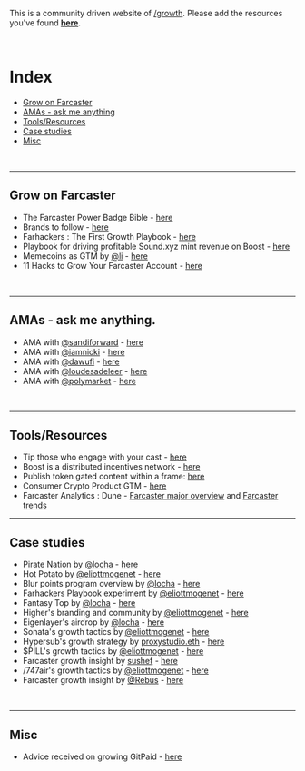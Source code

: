 This is a community driven website of [/growth](https://warpcast.com/~/channel/growth). Please add the resources you've found **[here](https://forms.gle/YjzvtGgnQ84DqXdb7)**.

<br>

# Index
- [Grow on Farcaster](https://growthchannel.xyz/#grow-on-farcaster)
- [AMAs - ask me anything](https://growthchannel.xyz/#toolsresources)
- [Tools/Resources](https://growthchannel.xyz/#toolsresources)
- [Case studies](https://growthchannel.xyz/#case-studies)
- [Misc](https://growthchannel.xyz/#case-studies)

<br>

------

## Grow on Farcaster
- The Farcaster Power Badge Bible - [here](https://warpcast.com/biji/0x66f05adc)
- Brands to follow - [here](https://warpcast.com/dwr.eth/0x00b6bbc0)
- Farhackers : The First Growth Playbook - [here](https://paragraph.xyz/@farhackers/farhackersplaybook)
- Playbook for driving profitable Sound.xyz mint revenue on Boost - [here](https://warpcast.com/boostxyz/0x0099f80f)
- Memecoins as GTM by [@li](https://warpcast.com/li) - [here](https://warpcast.com/li/0x5f6ef87d)
- 11 Hacks to Grow Your Farcaster Account - [here](https://warpcast.com/percs/0xeb57e275)

<br>

-----

## AMAs - ask me anything.
- AMA with [@sandiforward](https://warpcast.com/sandiforward) - [here](https://warpcast.com/kbc/0xcb9b562c)
- AMA with [@iamnicki](https://warpcast.com/iamnicki) - [here](https://warpcast.com/kbc/0xb9baf426)
- AMA with [@dawufi](https://warpcast.com/dawufi) - [here](https://warpcast.com/kbc/0x5b76ccf9) 
- AMA with [@loudesadeleer](https://warpcast.com/loudesadeleer) - [here](https://warpcast.com/kbc/0x90c47a7a) 
- AMA with [@polymarket](https://warpcast.com/polymarket) - [here](https://warpcast.com/kbc/0x5b15f7fd) 

<br>

-----


## Tools/Resources
- Tip those who engage with your cast - [here](https://warpcast.com/ahn.eth/0x196b5238)
- Boost is a distributed incentives network - [here](https://boost.xyz/)
- Publish token gated content within a frame: [here](https://warpcast.com/eliottmogenet/0x13baec1c)
- Consumer Crypto Product GTM - [here](https://warpcast.com/kunalvg/0x9d13fe0f)
- Farcaster Analytics : Dune - [Farcaster major overview](https://dune.com/pixelhack/farcaster) and [Farcaster trends](https://dune.com/ilemi/farcaster-explorer)


-----


## Case studies
- Pirate Nation by [@locha](https://warpcast.com/locha/) - [here](https://warpcast.com/locha/0xdb27d0ef)
- Hot Potato by [@eliottmogenet](https://warpcast.com/eliottmogenet) - [here](https://warpcast.com/eliottmogenet/0xc3272525) 
- Blur points program overview by [@locha](https://warpcast.com/locha/) - [here](https://warpcast.com/locha/0x87d7ee7e)
- Farhackers Playbook experiment by [@eliottmogenet](https://warpcast.com/eliottmogenet) - [here](https://warpcast.com/eliottmogenet/0x330fe6c4)
- Fantasy Top by [@locha](https://warpcast.com/locha/) - [here](https://warpcast.com/locha/0xac05fe1c)
- Higher's branding and community by [@eliottmogenet](https://warpcast.com/eliottmogenet) - [here](https://warpcast.com/eliottmogenet/0xf0937ca0) 
- Eigenlayer's airdrop by [@locha](https://warpcast.com/locha/) - [here](https://warpcast.com/locha/0x20f6e0fe)
- Sonata's growth tactics by [@eliottmogenet](https://warpcast.com/eliottmogenet) - [here](https://warpcast.com/eliottmogenet/0x78d2b5bd)
- Hypersub's growth strategy by [proxystudio.eth](https://warpcast.com/proxystudio.eth) - [here](https://warpcast.com/proxystudio.eth/0xef3f3cdd)  
- $PILL's growth tactics by [@eliottmogenet](https://warpcast.com/eliottmogenet) - [here](https://warpcast.com/eliottmogenet/0xbbf993c5)
- Farcaster growth insight by [sushef](https://warpcast.com/sushef) - [here](https://warpcast.com/sushef/0xa1ed0e1b)
- /747air's growth tactics by [@eliottmogenet](https://warpcast.com/eliottmogenet) - [here](https://warpcast.com/eliottmogenet/0x8d31ddb4)
- Farcaster growth insight by [@Rebus](https://warpcast.com/rebus/0xfd9ac380) - [here](https://warpcast.com/rebus/0xfd9ac380)

<br>

-----


## Misc
- Advice received on growing GitPaid - [here](https://warpcast.com/sohey.eth/0xa6748511)

